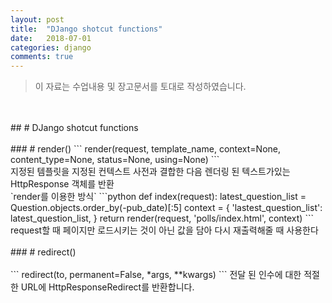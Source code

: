 ```yaml
---
layout: post
title:  "DJango shotcut functions"
date:   2018-07-01
categories: django
comments: true
---
```

> 이 자료는 수업내용 및 장고문서를 토대로 작성하였습니다.

<br>
<br>
## # DJango shotcut functions
<br>
<br>
### # render()
```
render(request, template_name, context=None,
content_type=None, status=None, using=None)
```

<br>
지정된 템플릿을 지정된 컨텍스트 사전과 결합한 다음 렌더링 된 텍스트가있는 HttpResponse 객체를 반환
<br>
`render를 이용한 방식`
```python
def index(request):
  latest_question_list = Question.objects.order_by(-pub_date)[:5]
  context = {
  'lastest_question_list': latest_question_list,
  }
  return render(request, 'polls/index.html', context)
```
<br>
request할 때 페이지만 로드시키는 것이 아닌 값을 담아 다시 재출력해줄 때 사용한다
<br>
<br>
### # redirect()
<br>
<br>
```
redirect(to, permanent=False, *args, **kwargs)
```
전달 된 인수에 대한 적절한 URL에 HttpResponseRedirect를 반환합니다.
<br>
